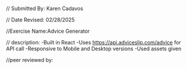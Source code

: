 // Submitted By: Karen Cadavos

// Date Revised: 02/28/2025

//Exercise Name:Advice Generator

// description:
-Built in React
-Uses https://api.adviceslip.com/advice for API call
-Responsive to Mobile and Desktop versions
-Used assets given

//peer reviewed by:
